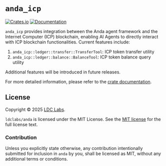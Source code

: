 # `anda_icp`

[![Crates.io](https://img.shields.io/crates/v/anda_icp)](https://crates.io/crates/anda_icp)
[![Documentation](https://docs.rs/anda_icp/badge.svg)](https://docs.rs/anda_icp)

`anda_icp` provides integration between the Anda agent framework and the Internet Computer (ICP) blockchain, enabling AI Agents to directly interact with ICP blockchain functionalities. Current features include:

1. `anda_icp::ledger::transfer::TransferTool`: ICP token transfer utility
2. `anda_icp::ledger::balance::BalanceTool`: ICP token balance query utility

Additional features will be introduced in future releases.

For more detailed information, please refer to the [crate documentation][docs].

## License
Copyright © 2025 [LDC Labs](https://github.com/ldclabs).

`ldclabs/anda` is licensed under the MIT License. See the [MIT license][license] for the full license text.

### Contribution

Unless you explicitly state otherwise, any contribution intentionally submitted
for inclusion in `anda` by you, shall be licensed as MIT, without any
additional terms or conditions.

[docs]: https://docs.rs/anda_icp
[license]: ./../../LICENSE-MIT